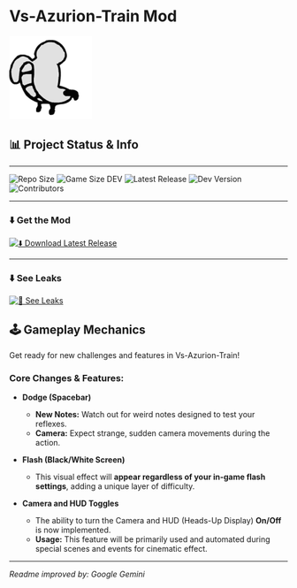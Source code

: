 
# Vs-Azurion-Train Mod
![icon.png](art/altsad.png)

## 📊 Project Status & Info

---


![Repo Size](https://img.shields.io/github/repo-size/ezura-azur/Vs-Azurion-Train?style=for-the-badge)
![Game Size DEV](https://img.shields.io/badge/game%20size%20(dev)-535MB-orange?style=for-the-badge)
![Latest Release](https://img.shields.io/github/v/release/ezura-azur/Vs-Azurion-Train?label=latest%20stable%20version&style=for-the-badge&sort=semver)
![Dev Version](https://img.shields.io/badge/development-0.9.5--dev-8A2BE2?style=for-the-badge)
![Contributors](https://img.shields.io/github/contributors/ezura-azur/Vs-Azurion-Train?style=for-the-badge)

---

### ⬇️ Get the Mod

[![⬇️ Download Latest Release](https://img.shields.io/badge/Download-Latest%20Release-gray?style=for-the-badge&logo=github&logoColor=white)](https://github.com/ezura-azur/Vs-Azurion-Train/releases/latest)

---

### ⬇️ See Leaks
[![👀 See Leaks](https://img.shields.io/badge/See%20Leaks-gray?style=for-the-badge&logo=github)](leaks.md)

## 🕹️ Gameplay Mechanics

Get ready for new challenges and features in Vs-Azurion-Train!

### Core Changes & Features:

* **Dodge (Spacebar)**
    * **New Notes:** Watch out for weird notes designed to test your reflexes.
    * **Camera:** Expect strange, sudden camera movements during the action.

* **Flash (Black/White Screen)**
    * This visual effect will **appear regardless of your in-game flash settings**, adding a unique layer of difficulty.

* **Camera and HUD Toggles**
    * The ability to turn the Camera and HUD (Heads-Up Display) **On/Off** is now implemented.
    * **Usage:** This feature will be primarily used and automated during special scenes and events for cinematic effect.

---

*Readme improved by: Google Gemini*